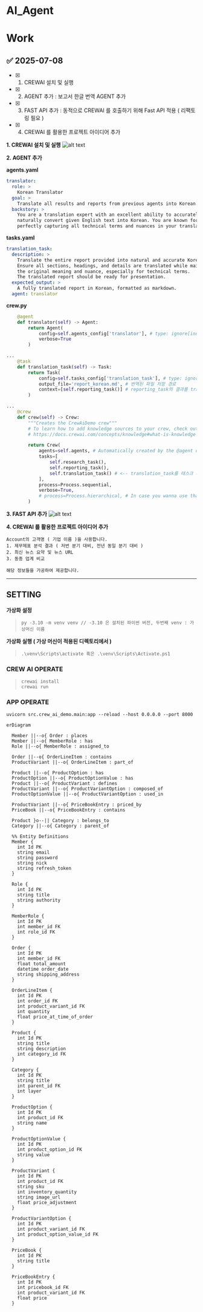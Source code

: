 # AI_Agent

# Work
## ✅ 2025-07-08

- [X] 1. CREWAI 설치 및 실행
- [X] 2. AGENT 추가 : 보고서 한글 번역 AGENT 추가 
- [X] 3. FAST API 추가 : 동적으로 CREWAI 를 호출하기 위해 Fast API 적용 ( 리팩토링 필요 )
- [X] 4. CREWAI 를 활용한 프로젝트 아이디어 추가 

**1. CREWAI 설치 및 실행**
![alt text](image-1.png)

**2. AGENT 추가**

**agents.yaml**
```yaml
translator:
  role: >
    Korean Translator
  goal: >
    Translate all results and reports from previous agents into Korean.
  backstory: >
    You are a translation expert with an excellent ability to accurately and
    naturally convert given English text into Korean. You are known for
    perfectly capturing all technical terms and nuances in your translations.
```

**tasks.yaml**
```yaml
translation_task:
  description: >
    Translate the entire report provided into natural and accurate Korean.
    Ensure all sections, headings, and details are translated while maintaining
    the original meaning and nuance, especially for technical terms.
    The translated report should be ready for presentation.
  expected_output: >
    A fully translated report in Korean, formatted as markdown.
  agent: translator 
```

**crew.py**
```python
    @agent
    def translator(self) -> Agent:
        return Agent(
            config=self.agents_config['translator'], # type: ignore[index]
            verbose=True
        )

...
    @task
    def translation_task(self) -> Task:
        return Task(
            config=self.tasks_config['translation_task'], # type: ignore[index]
            output_file='report_korean.md', # 번역된 파일 저장 경로
            context=[self.reporting_task()] # reporting_task의 결과를 translation_task의 컨텍스트로 전달
        )

...
    @crew
    def crew(self) -> Crew:
        """Creates the CrewAiDemo crew"""
        # To learn how to add knowledge sources to your crew, check out the documentation:
        # https://docs.crewai.com/concepts/knowledge#what-is-knowledge

        return Crew(
            agents=self.agents, # Automatically created by the @agent decorator
            tasks=[
                self.research_task(),
                self.reporting_task(),
                self.translation_task() # <-- translation_task를 태스크 파이프라인에 추가
            ],
            process=Process.sequential,
            verbose=True,
            # process=Process.hierarchical, # In case you wanna use that instead https://docs.crewai.com/how-to/Hierarchical/
        )


```

**3. FAST API 추가**
![alt text](image.png)

**4. CREWAI 를 활용한 프로젝트 아이디어 추가**
```
Account의 고객명 ( 기업 이름 )을 사용합니다.
1. 제무제표 분석 결과 ( 저번 분기 대비, 전년 동일 분기 대비 ) 
2. 최신 뉴스 요약 및 뉴스 URL 
3. 동종 업계 비교  

해당 정보들을 가공하여 제공합니다.
```





***

## SETTING 

**가상화 설정**   
> ```
> py -3.10 -m venv venv // -3.10 은 설치된 파이썬 버전, 두번째 venv : 가상머신 이름
> ```



**가상화 실행 ( 가상 머신이 적용된 디렉토리에서 )**
>```
>.\venv\Scripts\activate 혹은 .\venv\Scripts\Activate.ps1
>```



### CREW AI OPERATE
>```
>crewai install
>crewai run
>```


### APP OPERATE
```commandline
uvicorn src.crew_ai_demo.main:app --reload --host 0.0.0.0 --port 8000
```
```mermaid
erDiagram

  Member ||--o{ Order : places
  Member ||--o{ MemberRole : has
  Role ||--o{ MemberRole : assigned_to

  Order ||--o{ OrderLineItem : contains
  ProductVariant ||--o{ OrderLineItem : part_of

  Product ||--o{ ProductOption : has
  ProductOption ||--o{ ProductOptionValue : has
  Product ||--o{ ProductVariant : defines
  ProductVariant ||--o{ ProductVariantOption : composed_of
  ProductOptionValue ||--o{ ProductVariantOption : used_in

  ProductVariant ||--o{ PriceBookEntry : priced_by
  PriceBook ||--o{ PriceBookEntry : contains

  Product }o--|| Category : belongs_to
  Category ||--o{ Category : parent_of

  %% Entity Definitions
  Member {
    int Id PK
    string email
    string password
    string nick
    string refresh_token
  }

  Role {
    int Id PK
    string title
    string authority
  }

  MemberRole {
    int Id PK
    int member_id FK
    int role_id FK
  }

  Order {
    int Id PK
    int member_id FK
    float total_amount
    datetime order_date
    string shipping_address
  }

  OrderLineItem {
    int Id PK
    int order_id FK
    int product_variant_id FK
    int quantity
    float price_at_time_of_order
  }

  Product {
    int Id PK
    string title
    string description
    int category_id FK
  }

  Category {
    int Id PK
    string title
    int parent_id FK
    int layer
  }

  ProductOption {
    int Id PK
    int product_id FK
    string name
  }

  ProductOptionValue {
    int Id PK
    int product_option_id FK
    string value
  }

  ProductVariant {
    int Id PK
    int product_id FK
    string sku
    int inventory_quantity
    string image_url
    float price_adjustment
  }

  ProductVariantOption {
    int Id PK
    int product_variant_id FK
    int product_option_value_id FK
  }

  PriceBook {
    int Id PK
    string title
  }

  PriceBookEntry {
    int Id PK
    int pricebook_id FK
    int product_variant_id FK
    float price
  }

```